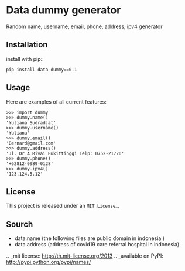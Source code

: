 Data dummy generator
=====


Random name, username, email, phone, address, ipv4 generator


Installation
------------

install with pip::

    pip install data-dummy==0.1


Usage
-----
Here are examples of all current features:

  
    >>> import dummy
    >>> dummy.name()
    'Yuliana Sudradjat'
    >>> dummy.username()
    'Yuliana'
    >>> dummy.email()
    'Bernard@gmail.com'
    >>> dummy.address()
    'Jl. Dr A Rivai Bukittinggi Telp: 0752-21720'
    >>> dummy.phone()
    '+62812-0989-0128'
    >>> dummy.ipv4()
    '123.124.5.12'


License
-------

This project is released under an `MIT License`_.


Sourch
------

- data.name (the following files are public domain in indonesia )
- data.address (address of covid19 care referral hospital in indonesia)



.. _mit license: http://th.mit-license.org/2013
.. _available on PyPI: http://pypi.python.org/pypi/names/
